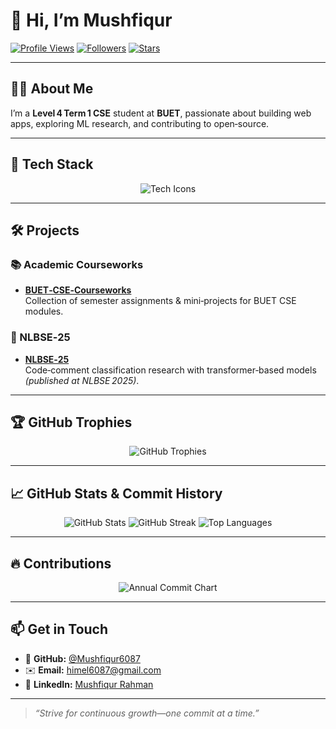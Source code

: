 # 👋 Hi, I’m **Mushfiqur**

[![Profile Views](https://visitor-badge.laobi.icu/badge?page_id=Mushfiqur6087.Mushfiqur6087)](https://github.com/Mushfiqur6087)
[![Followers](https://img.shields.io/github/followers/Mushfiqur6087?label=Follow&style=social)](https://github.com/Mushfiqur6087?tab=followers)
[![Stars](https://img.shields.io/github/stars/Mushfiqur6087?label=Stars&style=social)](https://github.com/Mushfiqur6087?tab=stars)

---

## 👨‍💻 About Me
I’m a **Level 4 Term 1 CSE** student at **BUET**, passionate about building web apps, exploring ML research, and contributing to open‑source.

---

## 🧰 Tech Stack
<p align="center">
  <img src="https://skillicons.dev/icons?i=python,ts,js,react,nextjs,fastapi,nodejs,express,docker,git,github,linux,pytorch,tensorflow,scikitlearn,mongodb,postgres,redis,vite" alt="Tech Icons" />
</p>

---

## 🛠️ Projects

### 📚 Academic Courseworks
- **[BUET‑CSE‑Courseworks](https://github.com/Mushfiqur6087/BUET-CSE-Courseworks)**  
  Collection of semester assignments & mini‑projects for BUET CSE modules.

### 📝 NLBSE‑25
- **[NLBSE‑25](https://github.com/Mushfiqur6087/NLBSE-25)**  
  Code‑comment classification research with transformer‑based models _(published at NLBSE 2025)_.

---

## 🏆 GitHub Trophies
<p align="center">
  <img src="https://github-profile-trophy.vercel.app/?username=Mushfiqur6087&theme=radical&no-bg=true&row=2&column=4&margin-w=10&margin-h=10" alt="GitHub Trophies" />
</p>

---

## 📈 GitHub Stats & Commit History
<p align="center">
  <img src="https://github-readme-stats.vercel.app/api?username=Mushfiqur6087&show_icons=true&theme=radical&hide_rank=true&include_all_commits=true" alt="GitHub Stats"/>
  <img src="https://streak-stats.demolab.com?user=Mushfiqur6087&theme=radical" alt="GitHub Streak"/>
  <img src="https://github-readme-stats.vercel.app/api/top-langs/?username=Mushfiqur6087&layout=compact&theme=radical&hide=jupyter%20notebook&langs_count=8" alt="Top Languages"/>
</p>

---

## 🔥 Contributions
<p align="center">
  <img src="https://ghchart.rshah.org/2E9AFE/Mushfiqur6087" alt="Annual Commit Chart" />
</p>

---

## 📫 Get in Touch
- 🐙 **GitHub:** [@Mushfiqur6087](https://github.com/Mushfiqur6087)  
- ✉️ **Email:** [himel6087@gmail.com](mailto:himel6087@gmail.com)  
- 🔗 **LinkedIn:** [Mushfiqur Rahman](https://www.linkedin.com/in/mushfiqur-rahman-aab99417a/)

---

> *“Strive for continuous growth—one commit at a time.”*

